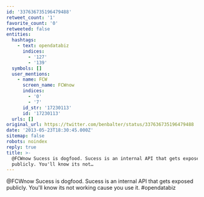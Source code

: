 ```yaml
---
id: '337636735196479488'
retweet_count: '1'
favorite_count: '0'
retweeted: false
entities:
  hashtags:
    - text: opendatabiz
      indices:
        - '127'
        - '139'
  symbols: []
  user_mentions:
    - name: FCW
      screen_name: FCWnow
      indices:
        - '0'
        - '7'
      id_str: '17230113'
      id: '17230113'
  urls: []
original_url: https://twitter.com/benbalter/status/337636735196479488
date: '2013-05-23T18:30:45.000Z'
sitemap: false
robots: noindex
reply: true
title: >-
  @FCWnow Sucess is dogfood. Sucess is an internal API that gets exposed
  publicly. You'll know its not…
---
```


@FCWnow Sucess is dogfood. Sucess is an internal API that gets exposed publicly. You'll know its not working cause you use it. #opendatabiz